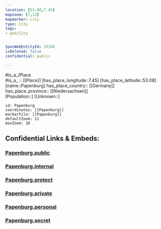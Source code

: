 ```yaml
---
location: [53.08,7.45] 
mapzoom: [7,12] 
mapmarker: city 
type: City
tags:
- geo/City


SpocWebEntityId: 33240
isDeleted: false
confidential: public

---
```

#is_a_/Place  
#is_a_ :: [[Place]] 
[has_place_longitude::7.45] 
[has_place_latitude::53.08] 
[name::Papenburg] 
has_place_country:: [[Germany]]  
has_place_province:: [[Niedersachsen]]  
[Population::] 
[Unknown::] 


```leaflet
id: Papenburg
coordinates: [[Papenburg]] 
markerFile: [[Papenburg]] 
defaultZoom: 11 
maxZoom: 18
```


## Confidential Links & Embeds: 

### [Papenburg.public](/_public/\Earth\Continent\Europe\Europe~Central\Germany\Germany~West\Niedersachsen\counties~Niedersachsen\Emsland\cities~EmslandPapenburg.public.md) 

### [Papenburg.internal](/_internal/\Earth\Continent\Europe\Europe~Central\Germany\Germany~West\Niedersachsen\counties~Niedersachsen\Emsland\cities~EmslandPapenburg.internal.md) 

### [Papenburg.protect](/_protect/\Earth\Continent\Europe\Europe~Central\Germany\Germany~West\Niedersachsen\counties~Niedersachsen\Emsland\cities~EmslandPapenburg.protect.md) 

### [Papenburg.private](/_private/\Earth\Continent\Europe\Europe~Central\Germany\Germany~West\Niedersachsen\counties~Niedersachsen\Emsland\cities~EmslandPapenburg.private.md) 

### [Papenburg.personal](/_personal/\Earth\Continent\Europe\Europe~Central\Germany\Germany~West\Niedersachsen\counties~Niedersachsen\Emsland\cities~EmslandPapenburg.personal.md) 

### [Papenburg.secret](/_secret/\Earth\Continent\Europe\Europe~Central\Germany\Germany~West\Niedersachsen\counties~Niedersachsen\Emsland\cities~EmslandPapenburg.secret.md)

